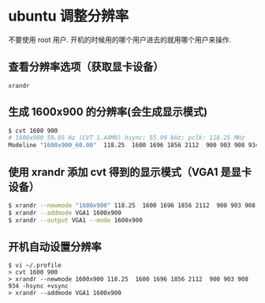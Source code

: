 # ubuntu 调整分辨率

不要使用 root 用户. 开机的时候用的哪个用户进去的就用哪个用户来操作.

## 查看分辨率选项（获取显卡设备）
```
xrandr
```

## 生成 1600x900 的分辨率(会生成显示模式)
```bash
$ cvt 1600 900
# 1600x900 59.95 Hz (CVT 1.44M9) hsync: 55.99 kHz; pclk: 118.25 MHz
Modeline "1600x900_60.00"  118.25  1600 1696 1856 2112  900 903 908 934 -hsync +vsync
```

## 使用 xrandr 添加 cvt 得到的显示模式（VGA1 是显卡设备）
```bash
$ xrandr --newmode "1600x900" 118.25  1600 1696 1856 2112  900 903 908 934 -hsync +vsync
$ xrandr --addmode VGA1 1600x900
$ xrandr --output VGA1 --mode 1600x900
```

## 开机自动设置分辨率
```
$ vi ~/.profile
> cvt 1600 900
> xrandr --newmode 1600x900 118.25  1600 1696 1856 2112  900 903 908 934 -hsync +vsync
> xrandr --addmode VGA1 1600x900
```

